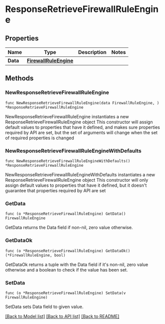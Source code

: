 # ResponseRetrieveFirewallRuleEngine

## Properties

Name | Type | Description | Notes
------------ | ------------- | ------------- | -------------
**Data** | [**FirewallRuleEngine**](FirewallRuleEngine.md) |  | 

## Methods

### NewResponseRetrieveFirewallRuleEngine

`func NewResponseRetrieveFirewallRuleEngine(data FirewallRuleEngine, ) *ResponseRetrieveFirewallRuleEngine`

NewResponseRetrieveFirewallRuleEngine instantiates a new ResponseRetrieveFirewallRuleEngine object
This constructor will assign default values to properties that have it defined,
and makes sure properties required by API are set, but the set of arguments
will change when the set of required properties is changed

### NewResponseRetrieveFirewallRuleEngineWithDefaults

`func NewResponseRetrieveFirewallRuleEngineWithDefaults() *ResponseRetrieveFirewallRuleEngine`

NewResponseRetrieveFirewallRuleEngineWithDefaults instantiates a new ResponseRetrieveFirewallRuleEngine object
This constructor will only assign default values to properties that have it defined,
but it doesn't guarantee that properties required by API are set

### GetData

`func (o *ResponseRetrieveFirewallRuleEngine) GetData() FirewallRuleEngine`

GetData returns the Data field if non-nil, zero value otherwise.

### GetDataOk

`func (o *ResponseRetrieveFirewallRuleEngine) GetDataOk() (*FirewallRuleEngine, bool)`

GetDataOk returns a tuple with the Data field if it's non-nil, zero value otherwise
and a boolean to check if the value has been set.

### SetData

`func (o *ResponseRetrieveFirewallRuleEngine) SetData(v FirewallRuleEngine)`

SetData sets Data field to given value.



[[Back to Model list]](../README.md#documentation-for-models) [[Back to API list]](../README.md#documentation-for-api-endpoints) [[Back to README]](../README.md)


